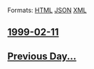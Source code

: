 
Formats: [HTML](1999/02/11/index.html)  [JSON](1999/02/11/index.json)  [XML](1999/02/11/index.xml)  

## [1999-02-11](/news/1999/02/11/index.md)

## [Previous Day...](/news/1999/02/10/index.md)

